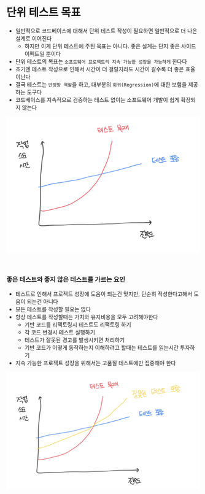 # 단위 테스트 목표

- 일반적으로 코드베이스에 대해서 단위 테스트 작성이 필요하면 일반적으로 더 나은 설계로 이어진다
  - 하지만 이게 단위 테스트에 주된 목표는 아니다. 좋은 설계는 단지 좋은 사이드 이펙트일 뿐이다
- 단위 테스트의 목표는 `소프트웨어 프로젝트의 지속 가능한 성장을 가능하게` 한다다
- 초기엔 테스트 작성으로 인해서 시간이 더 걸릴지라도 시간이 갈수록 더 좋은 효율이난다
- 결국 테스트는 `안정망 역할`을 하고, 대부분의 `회귀(Regression)`에 대한 보험을 제공하는 도구다
- 코드베이스를 지속적으로 검증하는 테스트 없이는 소프트웨어 개발이 쉽게 확장되지 않는다

![alt text](image.png)

<br>

### 좋은 테스트와 좋지 않은 테스트를 가르는 요인

- 테스트로 인해서 프로젝트 성장에 도움이 되는건 맞지만, 단순히 작성한다고해서 도움이 되는건 아니다
- 모든 테스트를 작성할 필요는 없다
- 항상 테스트를 작성할때는 가치와 유지비용을 모두 고려해야한다
  - 기반 코드를 리팩토링시 테스트도 리팩토링 하기
  - 각 코드 변경시 테스트 실행하기
  - 테스트가 잘못된 경고를 발생시키면 처리하기
  - 기반 코드가 어떻게 동작하는지 이해하려고 할때는 테스트를 읽는시간 투자하기
- 지속 가능한 프로젝트 성장을 위해서는 고품질 테스트에만 집중해야 한다

![alt text](image-1.png)
